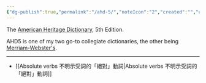 ```yaml
---
{"dg-publish":true,"permalink":"/ahd-5/","noteIcon":"2","created":"","updated":""}
---
```


The [American Heritage Dictionary](https://ahdictionary.com/), 5th Edition.

AHD5 is one of my two go-to collegiate dictionaries, the other being [Merriam-Webster's](https://www.merriam-webster.com/).

---
- [[Absolute verbs 不明示受詞的「絕對」動詞\|Absolute verbs 不明示受詞的「絕對」動詞]]